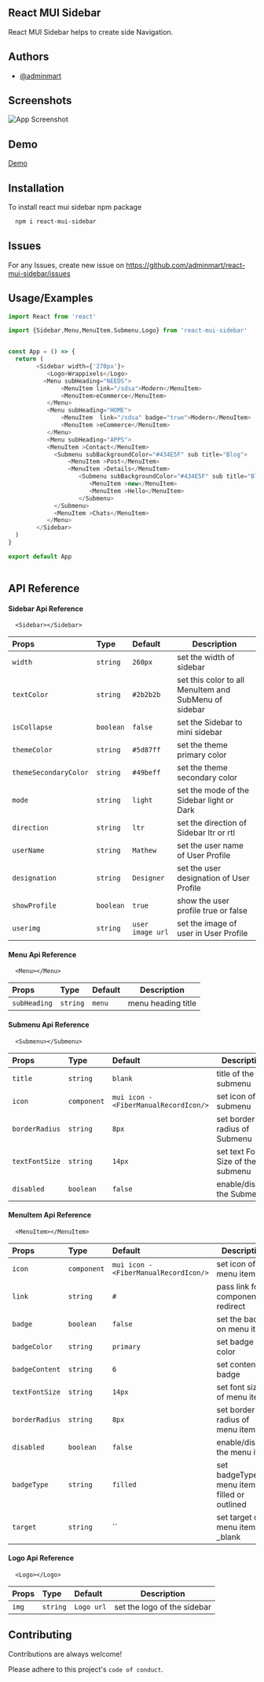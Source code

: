 
## React MUI Sidebar

React MUI Sidebar helps to create side Navigation.


## Authors

- [@adminmart](https://github.com/adminmart)


## Screenshots

![App Screenshot](https://adminmart.com/wp-content/uploads/2024/03/mui-sidebar-demo-image.jpg)


## Demo

[Demo](https://react-mui-sidebar.vercel.app)

## Installation

To install react mui sidebar npm package

```bash
  npm i react-mui-sidebar
```


## Issues

For any Issues, create new issue on https://github.com/adminmart/react-mui-sidebar/issues


## Usage/Examples

```javascript
import React from 'react'

import {Sidebar,Menu,MenuItem,Submenu,Logo} from 'react-mui-sidebar'


const App = () => {
  return (
        <Sidebar width={'270px'}>
           <Logo>Wrappixels</Logo>
          <Menu subHeading="NEEDS">
               <MenuItem link="/sdsa">Modern</MenuItem>
               <MenuItem>eCommerce</MenuItem>
           </Menu>
           <Menu subHeading="HOME">
               <MenuItem  link="/sdsa" badge="true">Modern</MenuItem>
               <MenuItem >eCommerce</MenuItem>
           </Menu>
           <Menu subHeading="APPS">
           <MenuItem >Contact</MenuItem>
             <Submenu subBackgroundColor="#434E5F" sub title="Blog">
                 <MenuItem >Post</MenuItem>
                 <MenuItem >Details</MenuItem>
                    <Submenu subBackgroundColor="#434E5F" sub title="Blog Inner">
                       <MenuItem >new</MenuItem>
                       <MenuItem >Hello</MenuItem>
                    </Submenu>
             </Submenu>
             <MenuItem >Chats</MenuItem>
           </Menu>
        </Sidebar>
  )
}

export default App
  
```


## API Reference

#### Sidebar Api Reference

```http
  <Sidebar></Sidebar>
```


| Props             | Type          | Default                | Description  |
| :--------         | :--------     | :------------------    |  -           |
| `width`    |   `string`    |   `260px` |   set the width of sidebar         |
| `textColor` |   `string`   |   `#2b2b2b`  |   set this color to all MenuItem and SubMenu of sidebar         |
| `isCollapse`    |   `boolean`  |   `false`  |   set the Sidebar to mini sidebar      |
| `themeColor`   |   `string`    |   `#5d87ff`  |   set the theme primary color      |
| `themeSecondaryColor`  |   `string`    |   `#49beff` |   set the theme secondary color     |
| `mode`   |   `string`    |   `light`  |   set the mode of the Sidebar light or Dark    |
| `direction`     |   `string`    |   `ltr`  |   set the direction of Sidebar ltr or rtl    |
| `userName`   |   `string`    |   `Mathew`  |   set the user name of User Profile       |
| `designation`   |   `string`    |   `Designer`  |   set the user designation of User Profile       |
| `showProfile`   |   `boolean`    |   `true`  |   show the user profile true or false      |
| `userimg` |   `string`    |   `user image url` |   set the image of user in User Profile      |




#### Menu Api Reference

```http
  <Menu></Menu>
```

| Props             | Type          | Default                | Description  |
| :--------         | :--------     | :------------------    |  -           |
| `subHeading`      |   `string`    |   `menu`               |   menu heading title      |


#### Submenu Api Reference

```http
  <Submenu></Submenu>
```

| Props             | Type          | Default                | Description  |
| :--------         | :--------     | :------------------    |  -           |
| `title`           |   `string`    |   `blank`              |   title of the submenu         |
| `icon`            |   `component` |   `mui icon - <FiberManualRecordIcon/>`  |     set icon of submenu      |
| `borderRadius`    |   `string` |   `8px`  |     set border radius of Submenu      |
| `textFontSize`|   `string` |   `14px`  |    set text Font Size of the submenu      |
| `disabled`|   `boolean` |   `false`  |    enable/disable the Submenu      |


#### MenuItem Api Reference

```http
  <MenuItem></MenuItem>
```

| Props             | Type          | Default                | Description  |
| :--------         | :--------     | :------------------    |  -           |
| `icon`            |   `component` |   `mui icon - <FiberManualRecordIcon/>`  |     set icon of menu item      |
| `link`      |   `string`    |   `#`               |     pass link for component to redirect      |
| `badge`      |   `boolean`    |   `false`               |     set the badge on menu items      |
| `badgeColor`      |   `string`    |   `primary`               |     set badge color      |
| `badgeContent`      |   `string`    |   `6`               |     set content on badge      |
| `textFontSize`      |   `string`    |   `14px`               |     set font size of menu item      |
| `borderRadius`      |   `string`    |   `8px`               |     set border radius of menu item    |
| `disabled`      |   `boolean`    |   `false`               |     enable/disable the menu item   |
| `badgeType`      |   `string`    |   `filled`               |     set badgeType of menu item filled or outlined   |
| `target`      |   `string`    |   ``               |     set target of menu item _blank   |


#### Logo Api Reference

```http
  <Logo></Logo>
```

| Props             | Type          | Default                | Description  |
| :--------         | :--------     | :------------------    |  -           |
| `img`      |   `string`    |   `Logo url`               |    set the logo of the sidebar    |


## Contributing

Contributions are always welcome!

Please adhere to this project's `code of conduct`.

